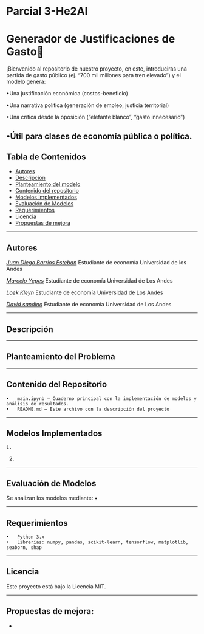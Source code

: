 # Parcial 3-He2AI
# Generador de Justificaciones de Gasto🚀

¡Bienvenido al repositorio de nuestro proyecto, en este, introduciras una partida de gasto público (ej. “700 mil millones para tren elevado”) y el modelo genera:

•Una justificación económica (costos-beneficio)

•Una narrativa política (generación de empleo, justicia territorial)

•Una crítica desde la oposición (“elefante blanco”, “gasto innecesario”)

•Útil para clases de economía pública o política.
---
## Tabla de Contenidos
- [Autores]()
- [Descripción](#descripción)
- [Planteamiento del modelo](#planteamiento-del-modelo)
- [Contenido del repositorio](#contenido-del-repositorio)
- [Modelos implementados](#modelos-implementados)
- [Evaluación de Modelos](#evaluación-de-modelos)
- [Requerimientos](#requerimientos)
- [Licencia](#licencia)
- [Propuestas de mejora](#propuesta-de-mejora)

---
## Autores

[*Juan Diego Barrios Esteban*](#www.linkedin.com/in/juandiegobarriosesteban)
Estudiante de economía Universidad de los Andes 

[*Marcelo Yepes*](#www.linkedin.com/in/marceloyepesa)
Estudiante de economía Universidad de Los Andes

[*Loek Kleyn*]()
Estudiante de economía Universidad de Los Andes

[*David sandino*]()
Estudiante de economía Universidad de Los Andes

---
## Descripción


---
## Planteamiento del Problema

---
## Contenido del Repositorio
	•	main.ipynb – Cuaderno principal con la implementación de modelos y análisis de resultados.
	•	README.md – Este archivo con la descripción del proyecto
---
## Modelos Implementados
	1.	
   2.

---
## Evaluación de Modelos

Se analizan los modelos mediante:
	•	
 
---
## Requerimientos
	•	Python 3.x
	•	Librerías: numpy, pandas, scikit-learn, tensorflow, matplotlib, seaborn, shap
---
## Licencia

Este proyecto está bajo la Licencia MIT.

---
**Propuestas de mejora:**
-
-
